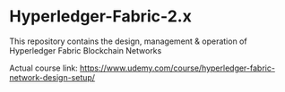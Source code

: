 # Hyperledger-Fabric-2.x
This repository contains the design, management &amp; operation of Hyperledger Fabric Blockchain Networks


Actual course link: https://www.udemy.com/course/hyperledger-fabric-network-design-setup/